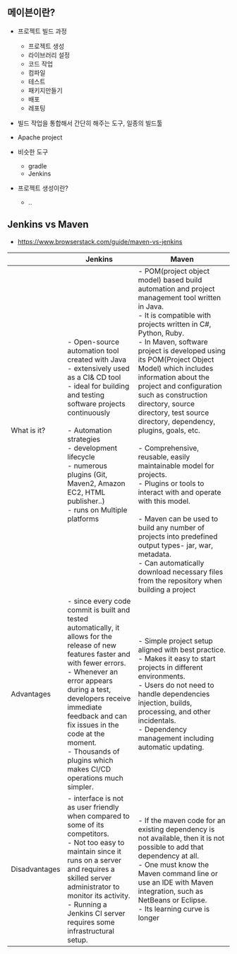 ## 메이븐이란?
- 프로젝트 빌드 과정
  - 프로젝트 생성
  - 라이브러리 설정
  - 코드 작업
  - 컴파일
  - 테스트
  - 패키지만들기
  - 배포
  - 레포팅

- 빌드 작업을 통합해서 간단히 해주는 도구, 일종의 빌드툴
- Apache project 
- 비슷한 도구
  - gradle
  - Jenkins

- 프로젝트 생성이란?
  - ..


## Jenkins vs Maven
- https://www.browserstack.com/guide/maven-vs-jenkins

|               | Jenkins                                                                                                                                                                                                                                                                                                                                              | Maven                                                                                                                                                                                                                                                                                                                                                                                                                                                                                                                                                                                                                                                                                                                                                                                           |
|---------------|------------------------------------------------------------------------------------------------------------------------------------------------------------------------------------------------------------------------------------------------------------------------------------------------------------------------------------------------------|-------------------------------------------------------------------------------------------------------------------------------------------------------------------------------------------------------------------------------------------------------------------------------------------------------------------------------------------------------------------------------------------------------------------------------------------------------------------------------------------------------------------------------------------------------------------------------------------------------------------------------------------------------------------------------------------------------------------------------------------------------------------------------------------------|
| What is it?   | - Open-source automation tool created with Java <br> - extensively used as a CI& CD tool <br> - ideal for building and testing software projects continuously <br> <br> - Automation strategies <br> - development lifecycle <br> - numerous plugins (Git, Maven2, Amazon EC2, HTML publisher..) <br> - runs on Multiple platforms <br>              | - POM(project object model) based build automation and project management tool written in Java.<br> - It is compatible with projects written in C#, Python, Ruby.<br> - In Maven, software project is developed using its POM(Project Object Model) which includes information about the project and configuration such as construction directory, source directory, test source directory, dependency, plugins, goals, etc. <br> <br> - Comprehensive, reusable, easily maintainable model for projects.<br> - Plugins or tools to interact with and operate with this model. <br> <br> - Maven can be used to build any number of projects into predefined output types- jar, war, metadata.<br> - Can automatically download necessary files from the repository when building a project<br> |
| Advantages    | - since every code commit is built and tested automatically, it allows for the release of new features faster and with fewer errors. <br> - Whenever an error appears during a test, developers receive immediate feedback and can fix issues in the code at the moment.<br> - Thousands of plugins which makes CI/CD operations much simpler.  <br> | - Simple project setup aligned with best practice. <br> - Makes it easy to start projects in different environments. <br> - Users do not need to handle dependencies injection, builds, processing, and other incidentals. <br> - Dependency management including automatic updating. <br>                                                                                                                                                                                                                                                                                                                                                                                                                                                                                                      |
| Disadvantages | - interface is not as user friendly when compared to some of its competitors.<br> - Not too easy to maintain since it runs on a server and requires a skilled server administrator to monitor its activity.<br> - Running a Jenkins CI server requires some infrastructural setup. <br>                                                              | - If the maven code for an existing dependency is not available, then it is not possible to add that dependency at all. <br> - One must know the Maven command line or use an IDE with Maven integration, such as NetBeans or Eclipse. <br> - Its learning curve is longer <br>                                                                                                                                                                                                                                                                                                                                                                                                                                                                                                                 |
